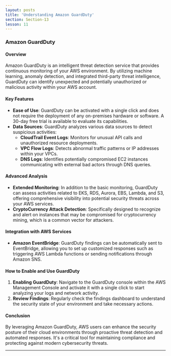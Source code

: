 ```yaml
---
layout: posts
title: 'Understanding Amazon GuardDuty'
section: Section-13
lesson: 11
---
```


### Amazon GuardDuty

#### Overview

Amazon GuardDuty is an intelligent threat detection service that provides continuous monitoring of your AWS environment. By utilizing machine learning, anomaly detection, and integrated third-party threat intelligence, GuardDuty can identify unexpected and potentially unauthorized or malicious activity within your AWS account.

<!-- pagebreak -->

#### Key Features

- **Ease of Use**: GuardDuty can be activated with a single click and does not require the deployment of any on-premises hardware or software. A 30-day free trial is available to evaluate its capabilities.
- **Data Sources**: GuardDuty analyzes various data sources to detect suspicious activities:
  - **CloudTrail Event Logs**: Monitors for unusual API calls and unauthorized resource deployments.
  - **VPC Flow Logs**: Detects abnormal traffic patterns or IP addresses within your VPCs.
  - **DNS Logs**: Identifies potentially compromised EC2 instances communicating with external bad actors through DNS queries.
  <!-- pagebreak -->

#### Advanced Analysis

- **Extended Monitoring**: In addition to the basic monitoring, GuardDuty can assess activities related to EKS, RDS, Aurora, EBS, Lambda, and S3, offering comprehensive visibility into potential security threats across your AWS services.
- **CryptoCurrency Attack Detection**: Specifically designed to recognize and alert on instances that may be compromised for cryptocurrency mining, which is a common vector for attackers.
<!-- pagebreak -->

#### Integration with AWS Services

- **Amazon EventBridge**: GuardDuty findings can be automatically sent to EventBridge, allowing you to set up customized responses such as triggering AWS Lambda functions or sending notifications through Amazon SNS.
<!-- pagebreak -->

#### How to Enable and Use GuardDuty

1. **Enabling GuardDuty**: Navigate to the GuardDuty console within the AWS Management Console and activate it with a single click to start analyzing your logs and network activity.
2. **Review Findings**: Regularly check the findings dashboard to understand the security state of your environment and take necessary actions.
<!-- pagebreak -->

#### Conclusion

By leveraging Amazon GuardDuty, AWS users can enhance the security posture of their cloud environments through proactive threat detection and automated responses. It's a critical tool for maintaining compliance and protecting against modern cybersecurity threats.

---

